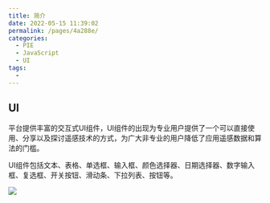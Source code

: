 ```yaml
---
title: 简介
date: 2022-05-15 11:39:02
permalink: /pages/4a288e/
categories:
  - PIE
  - JavaScript
  - UI
tags:
  - 
---
```

## UI

平台提供丰富的交互式UI组件，UI组件的出现为专业用户提供了一个可以直接使用、分享以及探讨遥感技术的方式，为广大非专业的用户降低了应用遥感数据和算法的门槛。

UI组件包括文本、表格、单选框、输入框、颜色选择器、日期选择器、数字输入框、复选框、开关按钮、滑动条、下拉列表、按钮等。

![](http://pics.landcover100.com/pics/20222214/627fcbaf29706.png)